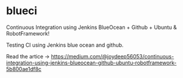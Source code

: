 # blueci
Continuous Integration using Jenkins BlueOcean + Github + Ubuntu &amp; RobotFramework!

Testing CI using Jenkins blue ocean and github.

Read the artice -> https://medium.com/@joydeep56053/continuous-integration-using-jenkins-blueocean-github-ubuntu-robotframework-5b800ae1df8c

